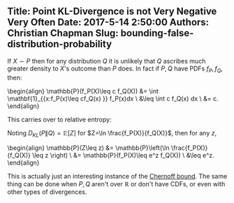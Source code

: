 Title: Point KL-Divergence is not Very Negative Very Often
Date: 2017-5-14 2:50:00
Authors: Christian Chapman
Slug: bounding-false-distribution-probability
---
If $X\sim P$ then for any distribution $Q$ it is unlikely that $Q$ ascribes much greater density to $X$'s outcome than $P$ does. In fact if $P,Q$ have PDFs $f_P, f_Q$, then: 

\begin{align}
    \mathbb{P}(f_P(X)\leq c f_Q(X)) &= \int \mathbf{1}_{\{x:f_P(x)\leq  cf_Q(x) \}} f_P(x)dx \\
    &\leq \int c f_Q(x) dx \\
    &= c.
\end{align} 

This carries over to relative entropy:

Noting $D_{KL}(P\|Q)=\mathbb{E}[Z]$ for $Z=\ln \frac{f_P(X)}{f_Q(X)}$, then for any $z,$

\begin{align}
    \mathbb{P}(Z\leq z) &= \mathbb{P}\left(\ln \frac{f_P(X)}{f_Q(X)} \leq z \right) \\
    &= \mathbb{P}(f_P(X)\leq e^z f_Q(X)) \\
    &\leq e^z.
\end{align}

This is actually just an interesting instance of the [Chernoff bound](https://en.wikipedia.org/wiki/Chernoff_bound). The same thing can be done when $P,Q$ aren't over $\mathbb{R}$ or don't have CDFs, or even with other types of divergences.
